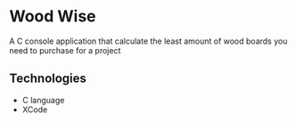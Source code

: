 # Wood Wise

A C console application that calculate the least amount of wood boards you need to purchase for a project

## Technologies

- C language
- XCode
